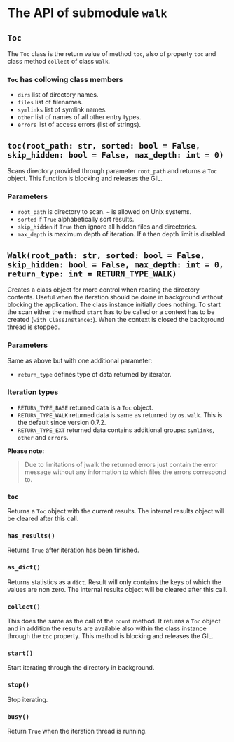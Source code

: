 # The API of submodule ``walk``

## ``Toc``

The ``Toc`` class is the return value of method ``toc``, also of property ``toc`` and class method ``collect`` of class ``Walk``.

### ``Toc`` has collowing class members

- ``dirs`` list of directory names.
- ``files`` list of filenames.
- ``symlinks`` list of symlink names.
- ``other`` list of names of all other entry types.
- ``errors`` list of access errors (list of strings).

## ``toc(root_path: str, sorted: bool = False, skip_hidden: bool = False, max_depth: int = 0)``

Scans directory provided through parameter ``root_path`` and returns a ``Toc`` object. This function is blocking and releases the GIL.

### Parameters

- ``root_path`` is directory to scan. ``~`` is allowed on Unix systems.
- ``sorted`` if ``True`` alphabetically sort results.
- ``skip_hidden`` if ``True`` then ignore all hidden files and directories.
- ``max_depth`` is maximum depth of iteration. If ``0`` then depth limit is disabled.

## ``Walk(root_path: str, sorted: bool = False, skip_hidden: bool = False, max_depth: int = 0, return_type: int = RETURN_TYPE_WALK)``

Creates a class object for more control when reading the directory contents. Useful when the iteration should be doine in background without blocking the application. The class instance initially does nothing. To start the scan either the method ``start`` has to be called or a context has to be created (``with ClassInstance:``). When the context is closed the background thread is stopped.

### Parameters

Same as above but with one additional parameter:

- ``return_type`` defines type of data returned by iterator.

### Iteration types

- ``RETURN_TYPE_BASE`` returned data is a ``Toc`` object.
- ``RETURN_TYPE_WALK`` returned data is same as returned by ``os.walk``. This is the default since version 0.7.2.
- ``RETURN_TYPE_EXT`` returned data contains additional groups: ``symlinks``, ``other`` and ``errors``.

**Please note:**
> Due to limitations of jwalk the returned errors just contain the error message without any information to which files the errors correspond to.

### ``toc``

Returns a ``Toc`` object with the current results. The internal results object will be cleared after this call.

### ``has_results()``

Returns ``True`` after iteration has been finished.

### ``as_dict()``

Returns statistics as a ``dict``. Result will only contains the keys of which the values are non zero. The internal results object will be cleared after this call.

### ``collect()``

This does the same as the call of the ``count`` method. It returns a ``Toc`` object and in addition the results are available also within the class instance through the ``toc`` property. This method is blocking and releases the GIL.

### ``start()``

Start iterating through the directory in background.

### ``stop()``

Stop iterating.

### ``busy()``

Return ``True`` when the iteration thread is running.

